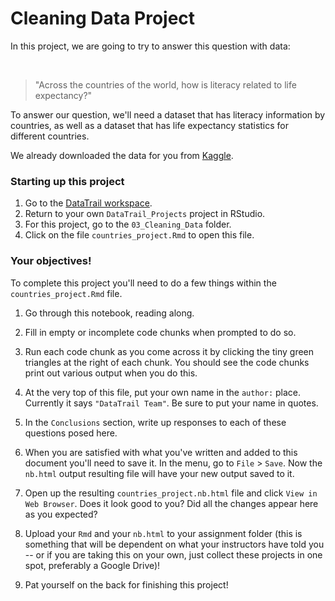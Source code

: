 


# Cleaning Data Project

In this project, we are going to try to answer this question with data:

&nbsp;
&nbsp;
&nbsp;

> "Across the countries of the world, how is literacy related to life expectancy?"

To answer our question, we'll need a dataset that has literacy information by countries, as well as a dataset that has life expectancy statistics for different countries.

We already downloaded the data for you from [Kaggle](https://www.kaggle.com/).

### Starting up this project

1. Go to the [DataTrail workspace](https://rstudio.cloud/spaces/3919/join?access_code=RUUQ-eEgKea0oMF7EJy4UePldyBBMu7d0amv2KFC).
2. Return to your own `DataTrail_Projects` project in RStudio.
3. For this project, go to the `03_Cleaning_Data` folder.
4. Click on the file `countries_project.Rmd` to open this file.

### Your objectives!

To complete this project you'll need to do a few things within the `countries_project.Rmd` file.  

1. Go through this notebook, reading along.

2. Fill in empty or incomplete code chunks when prompted to do so.

3. Run each code chunk as you come across it by clicking the tiny green triangles at the right of each chunk. You should see the code chunks print out various output when you do this.

4. At the very top of this file, put your own name in the `author:` place. Currently it says `"DataTrail Team"`. Be sure to put your name in quotes.

5. In the `Conclusions` section, write up responses to each of these questions posed here.

6. When you are satisfied with what you've written and added to this document you'll need to save it. In the menu, go to `File` > `Save`. Now the `nb.html` output resulting file will have your new output saved to it.

7. Open up the resulting `countries_project.nb.html` file and click `View in Web Browser`. Does it look good to you? Did all the changes appear here as you expected?

8. Upload your `Rmd` and your `nb.html` to your assignment folder (this is something that will be dependent on what your instructors have told you -- or if you are taking this on your own, just collect these projects in one spot, preferably a Google Drive)!

7. Pat yourself on the back for finishing this project!

